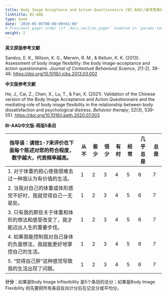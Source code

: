 ```yaml
---
title: Body Image Acceptance and Action Questionnaire (BI-AAQ)/身体意象接纳与行动问卷
linktitle: BI-AAQ
type: book
date: '2019-05-05T00:00:00+01:00'
# Prev/next pager order (if `docs_section_pager` enabled in `params.toml`)
weight: 2
---
```


**英文原版参考文献**

Sandoz, E. K., Wilson, K. G., Merwin, R. M., & Kellum, K. K. (2013). Assessment of body image flexibility: the body image-acceptance and action questionnaire. *Journal of Contextual Behavioral Science*, *2*(1-2), 39-48. https://doi.org/10.1016/j.jcbs.2013.03.002

**中文版参考文献**

He, J., Cai, Z., Chen, X., Lu, T., & Fan, X. (2021). Validation of the Chinese version of the Body Image Acceptance and Action Questionnaire and the mediating role of body image flexibility in the relationship between body dissatisfaction and psychological distress. *Behavior therapy*, *52*(3), 539-551. https://doi.org/10.1016/j.beth.2020.07.003

**BI-AAQ中文版-简版5条目**

| **指导语：请按****1-7****来评价在下面每个陈述对您的符合程度，数字越大，代表频率越高。** | **从不** | **极少** | **很少** | **有时** | **经常** | **几乎总是** | **总是** |
| ------------------------------------------------------------ | -------- | -------- | -------- | -------- | -------- | ------------ | -------- |
| 1. 对于体重的担心使我很难去过一种我认为有价值的生活。         | 1        | 2        | 3        | 4        | 5        | 6            | 7        |
| 2. 当我对自己的体重或体形感觉不好时，我就觉得自己一无是处。   | 1        | 2        | 3        | 4        | 5        | 6            | 7        |
| 3. 只有我的那些关于体重和体形的想法和感受改变了，我才能迈出人生的重要步伐。 | 1        | 2        | 3        | 4        | 5        | 6            | 7        |
| 4. 如果我能控制我对自己身体的负面想法，我就能更好地掌控自己的生活。 | 1        | 2        | 3        | 4        | 5        | 6            | 7        |
| 5. “觉得自己胖”这种感觉导致我的生活出现了问题。               | 1        | 2        | 3        | 4        | 5        | 6            | 7        |

**计分**：如果是Body Image Inflexibility 是5个条目的总分；如果是Body Image Flexibility 则先要把所有条目反向计分后在记总分或平均分。
